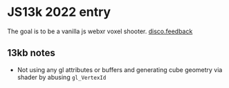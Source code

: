 JS13k 2022 entry
=============
The goal is to be a vanilla js webxr voxel shooter.
[disco.feedback](https://disco.feedback)


13kb notes
--------------
- Not using any gl attributes or buffers and generating cube geometry via shader by abusing `gl_VertexId`

